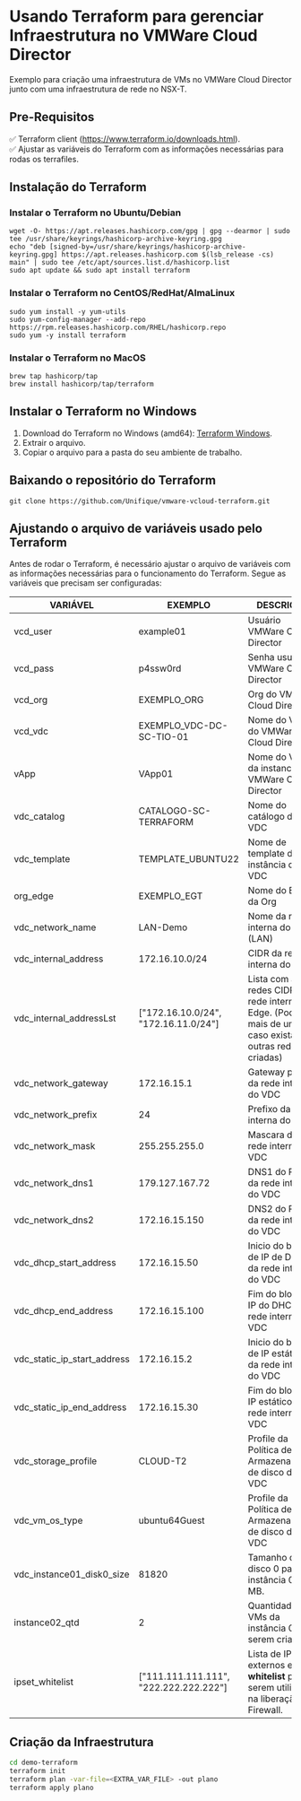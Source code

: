 # Usando Terraform para gerenciar Infraestrutura no VMWare Cloud Director

Exemplo para criação uma infraestrutura de VMs no VMWare Cloud Director junto com uma infraestrutura de rede no NSX-T.

## Pre-Requisitos

:white_check_mark: Terraform client (https://www.terraform.io/downloads.html).  
:white_check_mark: Ajustar as variáveis do Terraform com as informações necessárias para rodas os terrafiles.

## Instalação do Terraform

### Instalar o Terraform no Ubuntu/Debian

```
wget -O- https://apt.releases.hashicorp.com/gpg | gpg --dearmor | sudo tee /usr/share/keyrings/hashicorp-archive-keyring.gpg
echo "deb [signed-by=/usr/share/keyrings/hashicorp-archive-keyring.gpg] https://apt.releases.hashicorp.com $(lsb_release -cs) main" | sudo tee /etc/apt/sources.list.d/hashicorp.list
sudo apt update && sudo apt install terraform
```

### Instalar o Terraform no CentOS/RedHat/AlmaLinux
```
sudo yum install -y yum-utils
sudo yum-config-manager --add-repo https://rpm.releases.hashicorp.com/RHEL/hashicorp.repo
sudo yum -y install terraform
```

### Instalar o Terraform no MacOS
```
brew tap hashicorp/tap
brew install hashicorp/tap/terraform
```

## Instalar o Terraform no Windows

1. Download do Terraform no Windows (amd64): [Terraform Windows](https://releases.hashicorp.com/terraform/1.2.7/terraform_1.2.7_windows_amd64.zip).
2. Extrair o arquivo.
3. Copiar o arquivo para a pasta do seu ambiente de trabalho.

## Baixando o repositório do Terraform

```
git clone https://github.com/Unifique/vmware-vcloud-terraform.git
```

## Ajustando o arquivo de variáveis usado pelo Terraform

Antes de rodar o Terraform, é necessário ajustar o arquivo de variáveis com as informações necessárias para o funcionamento do Terraform.
Segue as variáveis que precisam ser configuradas:

|VARIÁVEL|EXEMPLO|DESCRIÇÃO|
|--|--|--|
|vcd_user|example01|Usuário VMWare Cloud Director|
|vcd_pass|p4ssw0rd|Senha usuário VMWare Cloud Director|
|vcd_org|EXEMPLO_ORG|Org do VMWare Cloud Director|
|vcd_vdc|EXEMPLO_VDC-DC-SC-TIO-01|Nome do VDC do VMWare Cloud Director|
|vApp|VApp01|Nome do VApp da instancia do VMWare Cloud Director|
|vdc_catalog|CATALOGO-SC-TERRAFORM|Nome do catálogo do VDC|
|vdc_template|TEMPLATE_UBUNTU22|Nome de template da instância do VDC|
|org_edge|EXEMPLO_EGT|Nome do Edge da Org|
|vdc_network_name|LAN-Demo|Nome da rede interna do VDC (LAN)|
|vdc_internal_address|172.16.10.0/24|CIDR da rede interna do Edge|
|vdc_internal_addressLst|["172.16.10.0/24", "172.16.11.0/24"]|Lista com as redes CIDR da rede interna do Edge. (Pode ter mais de uma caso existam outras rede criadas)|
|vdc_network_gateway|172.16.15.1|Gateway padrão da rede interna do VDC|
|vdc_network_prefix|24|Prefixo da rede interna do VDC|
|vdc_network_mask|255.255.255.0|Mascara da rede interna do VDC|
|vdc_network_dns1|179.127.167.72|DNS1 do POOL da rede interna do VDC|
|vdc_network_dns2|172.16.15.150|DNS2 do POOL da rede interna do VDC|
|vdc_dhcp_start_address|172.16.15.50|Inicio do bloco de IP de DHCP da rede interna do VDC|
|vdc_dhcp_end_address|172.16.15.100|Fim do bloco de IP do DHCP da rede interna do VDC|
|vdc_static_ip_start_address|172.16.15.2|Inicio do bloco de IP estático da rede interna do VDC|
|vdc_static_ip_end_address|172.16.15.30|Fim do bloco de IP estático da rede interna do VDC|
|vdc_storage_profile|CLOUD-T2|Profile da Política de Armazenamento de disco do VDC|
|vdc_vm_os_type|ubuntu64Guest|Profile da Política de Armazenamento de disco do VDC|
|vdc_instance01_disk0_size|81820|Tamanho do disco 0 para a instância 02 em MB.|
|instance02_qtd|2|Quantidade de VMs da instância 02 a serem criadas."|
|ipset_whitelist|["111.111.111.111", "222.222.222.222"]|Lista de IPs externos em **whitelist** para serem utilizados na liberação do Firewall.|

## Criação da Infraestrutura

```bash
cd demo-terraform
terraform init
terraform plan -var-file=<EXTRA_VAR_FILE> -out plano
terraform apply plano
```
